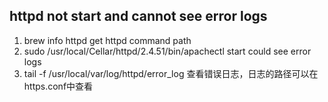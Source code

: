 ## httpd not start and cannot see error logs
1. brew info httpd get httpd command path
2. sudo /usr/local/Cellar/httpd/2.4.51/bin/apachectl start could see error logs
3. tail -f /usr/local/var/log/httpd/error_log 查看错误日志，日志的路径可以在https.conf中查看
